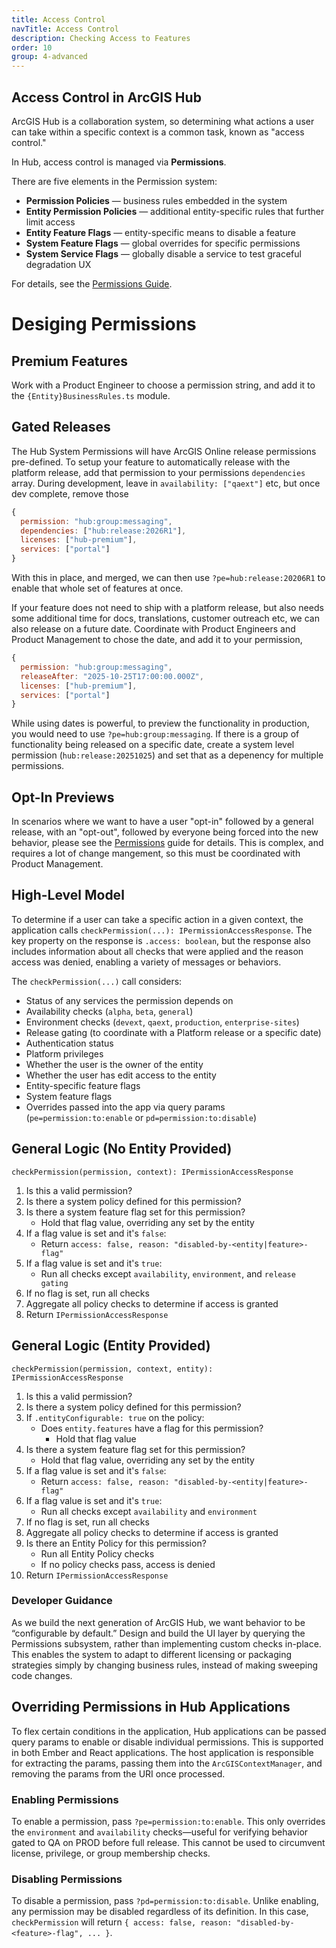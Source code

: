 ```yaml
---
title: Access Control
navTitle: Access Control
description: Checking Access to Features
order: 10
group: 4-advanced
---
```


## Access Control in ArcGIS Hub

ArcGIS Hub is a collaboration system, so determining what actions a user can take within a specific context is a common task, known as "access control."

In Hub, access control is managed via **Permissions**.

There are five elements in the Permission system:

- **Permission Policies** — business rules embedded in the system
- **Entity Permission Policies** — additional entity-specific rules that further limit access
- **Entity Feature Flags** — entity-specific means to disable a feature
- **System Feature Flags** — global overrides for specific permissions
- **System Service Flags** — globally disable a service to test graceful degradation UX

For details, see the [Permissions Guide](../permissions).

# Desiging Permissions

## Premium Features

Work with a Product Engineer to choose a permission string, and add it to the `{Entity}BusinessRules.ts` module.

## Gated Releases

The Hub System Permissions will have ArcGIS Online release permissions pre-defined. To setup your feature to automatically release with the platform release, add that permission to your permissions `dependencies` array. During development, leave in `availability: ["qaext"]` etc, but once dev complete, remove those

```js
{
  permission: "hub:group:messaging",
  dependencies: ["hub:release:2026R1"],
  licenses: ["hub-premium"],
  services: ["portal"]
}
```

With this in place, and merged, we can then use `?pe=hub:release:20206R1` to enable that whole set of features at once.

If your feature does not need to ship with a platform release, but also needs some additional time for docs, translations, customer outreach etc, we can also release on a future date. Coordinate with Product Engineers and Product Management to chose the date, and add it to your permission,

```js
{
  permission: "hub:group:messaging",
  releaseAfter: "2025-10-25T17:00:00.000Z",
  licenses: ["hub-premium"],
  services: ["portal"]
}
```

While using dates is powerful, to preview the functionality in production, you would need to use `?pe=hub:group:messaging`. If there is a group of functionality being released on a specific date, create a system level permission (`hub:release:20251025`) and set that as a depenency for multiple permissions.

## Opt-In Previews

In scenarios where we want to have a user "opt-in" followed by a general release, with an "opt-out", followed by everyone being forced into the new behavior, please see the [Permissions](./permissions.md) guide for details. This is complex, and requires a lot of change mangement, so this must be coordinated with Product Management.

## High-Level Model

To determine if a user can take a specific action in a given context, the application calls `checkPermission(...): IPermissionAccessResponse`. The key property on the response is `.access: boolean`, but the response also includes information about all checks that were applied and the reason access was denied, enabling a variety of messages or behaviors.

The `checkPermission(...)` call considers:

- Status of any services the permission depends on
- Availability checks (`alpha`, `beta`, `general`)
- Environment checks (`devext`, `qaext`, `production`, `enterprise-sites`)
- Release gating (to coordinate with a Platform release or a specific date)
- Authentication status
- Platform privileges
- Whether the user is the owner of the entity
- Whether the user has edit access to the entity
- Entity-specific feature flags
- System feature flags
- Overrides passed into the app via query params (`pe=permission:to:enable` or `pd=permission:to:disable`)

## General Logic (No Entity Provided)

`checkPermission(permission, context): IPermissionAccessResponse`

1. Is this a valid permission?
2. Is there a system policy defined for this permission?
3. Is there a system feature flag set for this permission?
   - Hold that flag value, overriding any set by the entity
4. If a flag value is set and it's `false`:
   - Return `access: false, reason: "disabled-by-<entity|feature>-flag"`
5. If a flag value is set and it's `true`:
   - Run all checks except `availability`, `environment`, and `release gating`
6. If no flag is set, run all checks
7. Aggregate all policy checks to determine if access is granted
8. Return `IPermissionAccessResponse`

## General Logic (Entity Provided)

`checkPermission(permission, context, entity): IPermissionAccessResponse`

1. Is this a valid permission?
2. Is there a system policy defined for this permission?
3. If `.entityConfigurable: true` on the policy:
   - Does `entity.features` have a flag for this permission?
     - Hold that flag value
4. Is there a system feature flag set for this permission?
   - Hold that flag value, overriding any set by the entity
5. If a flag value is set and it's `false`:
   - Return `access: false, reason: "disabled-by-<entity|feature>-flag"`
6. If a flag value is set and it's `true`:
   - Run all checks except `availability` and `environment`
7. If no flag is set, run all checks
8. Aggregate all policy checks to determine if access is granted
9. Is there an Entity Policy for this permission?
   - Run all Entity Policy checks
   - If no policy checks pass, access is denied
10. Return `IPermissionAccessResponse`

### Developer Guidance

As we build the next generation of ArcGIS Hub, we want behavior to be “configurable by default.” Design and build the UI layer by querying the Permissions subsystem, rather than implementing custom checks in-place. This enables the system to adapt to different licensing or packaging strategies simply by changing business rules, instead of making sweeping code changes.

## Overriding Permissions in Hub Applications

To flex certain conditions in the application, Hub applications can be passed query params to enable or disable individual permissions. This is supported in both Ember and React applications. The host application is responsible for extracting the params, passing them into the `ArcGISContextManager`, and removing the params from the URI once processed.

### Enabling Permissions

To enable a permission, pass `?pe=permission:to:enable`. This only overrides the `environment` and `availability` checks—useful for verifying behavior gated to QA on PROD before full release. This cannot be used to circumvent license, privilege, or group membership checks.

### Disabling Permissions

To disable a permission, pass `?pd=permission:to:disable`. Unlike enabling, any permission may be disabled regardless of its definition. In this case, `checkPermission` will return `{ access: false, reason: "disabled-by-<feature>-flag", ... }`.
